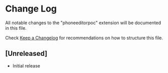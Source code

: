 # Change Log

All notable changes to the "phoneeditorpoc" extension will be documented in this file.

Check [Keep a Changelog](http://keepachangelog.com/) for recommendations on how to structure this file.

## [Unreleased]

- Initial release
